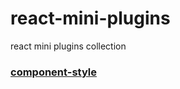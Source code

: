# react-mini-plugins
react mini plugins collection 

### [component-style](./component-style/README.md )
